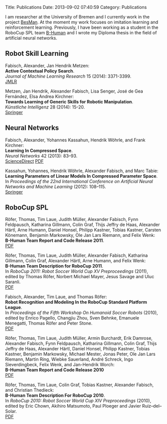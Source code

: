 Title: Publications
Date: 2013-09-02 07:40:59
Category: Publications

I am researcher at the University of Bremen and I currently work in the project
[BesMan](http://robotik.dfki-bremen.de/en/research/projects/besman-1.html). At
the moment my work focuses on imitation learning and reinforcement learning.
Previously, I have been working as a student in the RoboCup SPL team
[B-Human](http://www.b-human.de/) and I wrote my Diploma thesis in the field of
artificial neural networks.

Robot Skill Learning
--------------------

Fabisch, Alexander, Jan Hendrik Metzen:</br>
**Active Contextual Policy Search**.</br>
*Journal of Machine Learning Research* 15 (2014): 3371-3399.</br>
[JMLR](http://jmlr.org/papers/v15/fabisch14a.html)

Metzen, Jan Hendrik, Alexander Fabisch, Lisa Senger, José de Gea Fernández, Elsa Andrea Kirchner:</br>
**Towards Learning of Generic Skills for Robotic Manipulation**.</br>
*Künstliche Intelligenz* 28 (2014): 15-20.</br>
[Springer](http://link.springer.com/article/10.1007/s13218-013-0280-1)

Neural Networks
---------------

Fabisch, Alexander, Yohannes Kassahun, Hendrik Wöhrle, and Frank Kirchner:</br>
**Learning In Compressed Space**.</br>
*Neural Networks* 42 (2013): 83–93.</br>
[ScienceDirect](http://www.sciencedirect.com/science/article/pii/S089360801300035X) [PDF](http://informatik.uni-bremen.de/~afabisch/files/2013_NN_LCS.pdf)

Kassahun, Yohannes, Hendrik Wöhrle, Alexander Fabisch, and Marc Tabie:</br>
**Learning Parameters of Linear Models In Compressed Parameter Space**.</br>
In *Proceedings of the 22nd International Conference on Artificial Neural Networks and Machine Learning* (2012): 108–115.</br>
[Springer](http://link.springer.com/content/pdf/10.1007%2F978-3-642-33266-1_14)

RoboCup SPL
-----------

Röfer, Thomas, Tim Laue, Judith Müller, Alexander Fabisch, Fynn Feldpausch, Katharina Gillmann, Colin Graf, Thijs Jeffry de Haas, Alexander Härtl, Arne Humann, Daniel Honsel, Philipp Kastner, Tobias Kastner, Carsten Könemann, Benjamin Markowsky, Ole Jan Lars Riemann, and Felix Wenk:</br>
**B-Human Team Report and Code Release 2011**.</br>
[PDF](http://www.b-human.de/downloads/bhuman11_coderelease.pdf)

Röfer, Thomas, Tim Laue, Judith Müller, Alexander Fabisch, Katharina Gillmann, Colin Graf, Alexander Härtl, Arne Humann, and Felix Wenk:</br>
**B-Human Team Description for RoboCup 2011**.</br>
In *RoboCup 2011: Robot Soccer World Cup XV Preproceedings* (2011), edited by Thomas Röfer, Norbert Michael Mayer, Jesus Savage and Uluc Saranli.</br>
[PDF](http://www.b-human.de/downloads/bhuman11_tdp.pdf)

Fabisch, Alexander, Tim Laue, and Thomas Röfer:</br>
**Robot Recognition and Modeling In the RoboCup Standard Platform League**.</br>
In *Proceedings of the Fifth Workshop On Humanoid Soccer Robots* (2010), edited by Enrico Pagello, Changjiu Zhou, Sven Behnke, Emanuele Menegatti, Thomas Röfer and Peter Stone.</br>
[PDF](http://www.informatik.uni-bremen.de/kogrob/papers/Humanoids-Fabisch-etal-10.pdf)

Röfer, Thomas, Tim Laue, Judith Müller, Armin Burchardt, Erik Damrose, Alexander Fabisch, Fynn Feldpausch, Katharina Gillmann, Colin Graf, Thijs Jeffry de Haas, Alexander Härtl, Daniel Honsel, Philipp Kastner, Tobias Kastner, Benjamin Markowsky, Michael Mester, Jonas Peter, Ole Jan Lars Riemann, Martin Ring, Wiebke Sauerland, André Schreck, Ingo Sieverdingbeck, Felix Wenk, and Jan-Hendrik Worch:</br>
**B-Human Team Report and Code Release 2010**</br>
[PDF](http://www.b-human.de/downloads/bhuman10_coderelease.pdf)

Röfer, Thomas, Tim Laue, Colin Graf, Tobias Kastner, Alexander Fabisch, and Christian Thedieck:</br>
**B-Human Team Description For RoboCup 2010**.</br>
In *RoboCup 2010: Robot Soccer World Cup XIV Preproceedings* (2010), edited by Eric Chown, Akihiro Matsumoto, Paul Ploeger and Javier Ruiz–del–Solar.</br>
[PDF](http://www.b-human.de/downloads/bhuman10_tdp.pdf)
